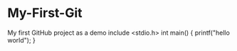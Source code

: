 # My-First-Git
My first GitHub project as a demo
include <stdio.h>
int main()
{
printf("hello world");
}
